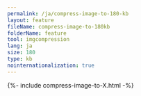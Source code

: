 ```yaml
---
permalink: /ja/compress-image-to-180-kb
layout: feature
fileName: compress-image-to-180kb
folderName: feature
tool: imgcompression
lang: ja
size: 180
type: kb
nointernationalization: true
---
```

{%- include compress-image-to-X.html -%}       
